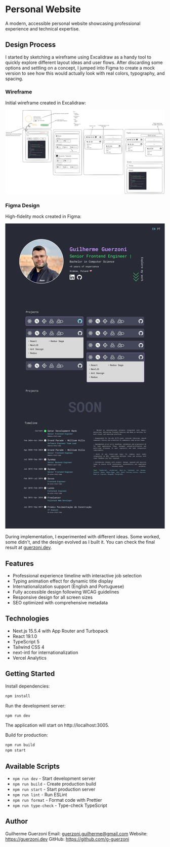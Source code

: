 # Personal Website

A modern, accessible personal website showcasing professional experience and technical expertise.

## Design Process

I started by sketching a wireframe using Excalidraw as a handy tool to quickly explore different layout ideas and user flows. After discarding some options and settling on a concept, I jumped into Figma to create a mock version to see how this would actually look with real colors, typography, and spacing.

### Wireframe
Initial wireframe created in Excalidraw:

![Wireframe](public/assets/doc/wireframe.png)

### Figma Design
High-fidelity mock created in Figma:

![Figma Design](public/assets/doc/figma.png)

During implementation, I experimented with different ideas. Some worked, some didn't, and the design evolved as I built it. You can check the final result at [guerzoni.dev](https://guerzoni.dev).

## Features

- Professional experience timeline with interactive job selection
- Typing animation effect for dynamic title display
- Internationalization support (English and Portuguese)
- Fully accessible design following WCAG guidelines
- Responsive design for all screen sizes
- SEO optimized with comprehensive metadata

## Technologies

- Next.js 15.5.4 with App Router and Turbopack
- React 19.1.0
- TypeScript 5
- Tailwind CSS 4
- next-intl for internationalization
- Vercel Analytics

## Getting Started

Install dependencies:
```bash
npm install
```

Run the development server:
```bash
npm run dev
```

The application will start on http://localhost:3005.

Build for production:
```bash
npm run build
npm start
```

## Available Scripts

- `npm run dev` - Start development server
- `npm run build` - Create production build
- `npm run start` - Start production server
- `npm run lint` - Run ESLint
- `npm run format` - Format code with Prettier
- `npm run type-check` - Type-check TypeScript

## Author

Guilherme Guerzoni
Email: guerzoni.guilherme@gmail.com
Website: https://guerzoni.dev
GitHub: https://github.com/g-guerzoni
